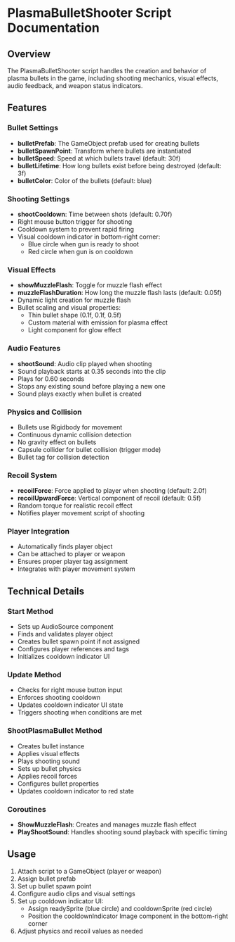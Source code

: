 # PlasmaBulletShooter Script Documentation

## Overview
The PlasmaBulletShooter script handles the creation and behavior of plasma bullets in the game, including shooting mechanics, visual effects, audio feedback, and weapon status indicators.

## Features

### Bullet Settings
- **bulletPrefab**: The GameObject prefab used for creating bullets
- **bulletSpawnPoint**: Transform where bullets are instantiated
- **bulletSpeed**: Speed at which bullets travel (default: 30f)
- **bulletLifetime**: How long bullets exist before being destroyed (default: 3f)
- **bulletColor**: Color of the bullets (default: blue)

### Shooting Settings
- **shootCooldown**: Time between shots (default: 0.70f)
- Right mouse button trigger for shooting
- Cooldown system to prevent rapid firing
- Visual cooldown indicator in bottom-right corner:
  - Blue circle when gun is ready to shoot
  - Red circle when gun is on cooldown

### Visual Effects
- **showMuzzleFlash**: Toggle for muzzle flash effect
- **muzzleFlashDuration**: How long the muzzle flash lasts (default: 0.05f)
- Dynamic light creation for muzzle flash
- Bullet scaling and visual properties:
  - Thin bullet shape (0.1f, 0.1f, 0.5f)
  - Custom material with emission for plasma effect
  - Light component for glow effect

### Audio Features
- **shootSound**: Audio clip played when shooting
- Sound playback starts at 0.35 seconds into the clip
- Plays for 0.60 seconds
- Stops any existing sound before playing a new one
- Sound plays exactly when bullet is created

### Physics and Collision
- Bullets use Rigidbody for movement
- Continuous dynamic collision detection
- No gravity effect on bullets
- Capsule collider for bullet collision (trigger mode)
- Bullet tag for collision detection

### Recoil System
- **recoilForce**: Force applied to player when shooting (default: 2.0f)
- **recoilUpwardForce**: Vertical component of recoil (default: 0.5f)
- Random torque for realistic recoil effect
- Notifies player movement script of shooting

### Player Integration
- Automatically finds player object
- Can be attached to player or weapon
- Ensures proper player tag assignment
- Integrates with player movement system

## Technical Details

### Start Method
- Sets up AudioSource component
- Finds and validates player object
- Creates bullet spawn point if not assigned
- Configures player references and tags
- Initializes cooldown indicator UI

### Update Method
- Checks for right mouse button input
- Enforces shooting cooldown
- Updates cooldown indicator UI state
- Triggers shooting when conditions are met

### ShootPlasmaBullet Method
- Creates bullet instance
- Applies visual effects
- Plays shooting sound
- Sets up bullet physics
- Applies recoil forces
- Configures bullet properties
- Updates cooldown indicator to red state

### Coroutines
- **ShowMuzzleFlash**: Creates and manages muzzle flash effect
- **PlayShootSound**: Handles shooting sound playback with specific timing

## Usage
1. Attach script to a GameObject (player or weapon)
2. Assign bullet prefab
3. Set up bullet spawn point
4. Configure audio clips and visual settings
5. Set up cooldown indicator UI:
   - Assign readySprite (blue circle) and cooldownSprite (red circle)
   - Position the cooldownIndicator Image component in the bottom-right corner
6. Adjust physics and recoil values as needed 